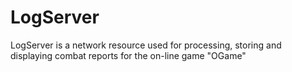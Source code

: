 # LogServer
LogServer is a network resource used for processing, storing and displaying combat reports for the on-line game "OGame"
